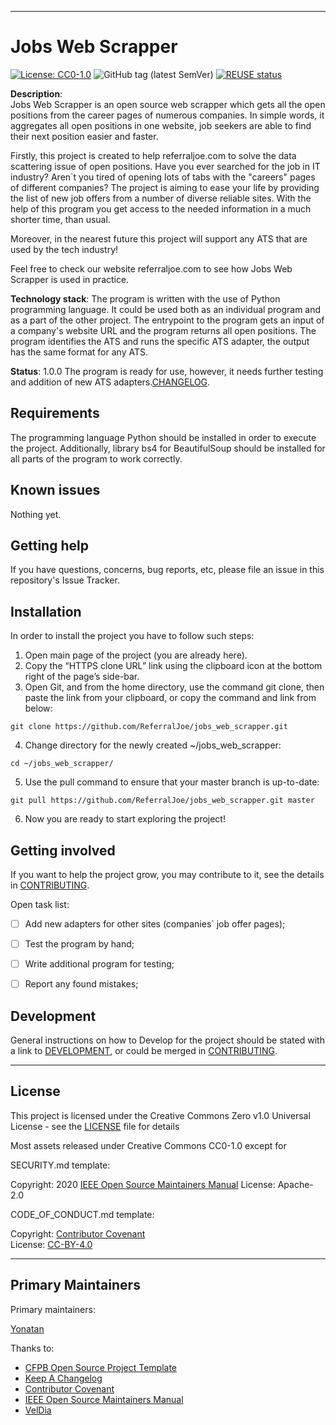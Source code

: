 
----

# Jobs Web Scrapper

[![License: CC0-1.0](https://img.shields.io/badge/License-CC0%201.0-lightgrey.svg)](http://creativecommons.org/publicdomain/zero/1.0/)
![GitHub tag (latest SemVer)](https://img.shields.io/github/v/tag/svt/open-source-project-template)
[![REUSE status](https://api.reuse.software/badge/github.com/svt/open-source-project-template)](https://api.reuse.software/info/github.com/svt/open-source-project-template)


**Description**:  
Jobs Web Scrapper is an open source web scrapper which gets all the open positions from the career pages of numerous companies. In simple words, it aggregates all open positions in one website, job seekers are able to find their next position easier and faster.

Firstly, this project is created to help referraljoe.com to solve the data scattering issue of open positions. 
Have you ever searched for the job in IT industry? 
Aren`t you tired of opening lots of tabs with the "careers" pages of different companies? 
The project is aiming to ease your life by providing the list of new job offers from a number of diverse reliable sites. With the help of this program you get access to the needed information in a much shorter time, than usual.

Moreover, in the nearest future this project will support any ATS that are used by the tech industry!

Feel free to check our website referraljoe.com to see how Jobs Web Scrapper is used in practice.

**Technology stack**: 
The program is written with the use of Python programming language. It could be used both as an individual program and as a part of the other project. 
The entrypoint to the program gets an input of a company's website URL and the program returns all open positions.
The program identifies the ATS and runs the specific ATS adapter, the output has the same format for any ATS.

**Status**:  1.0.0
The program is ready for use, however, it needs further testing and addition of new ATS adapters.[CHANGELOG](CHANGELOG.md).

## Requirements

The programming language Python should be installed in order to execute the project. Additionally, library bs4 for BeautifulSoup should be installed for all parts of the program to work correctly.

## Known issues

Nothing yet.

## Getting help

If you have questions, concerns, bug reports, etc, please file an issue in this repository's Issue Tracker.

## Installation

In order to install the project you have to follow such steps:
1. Open main page of the project (you are already here).
2. Copy the “HTTPS clone URL” link using the clipboard icon at the bottom right of the page’s side-bar.
3. Open Git, and from the home directory, use the command git clone, then paste the link from your clipboard, or copy the command and link from below:
```
git clone https://github.com/ReferralJoe/jobs_web_scrapper.git
```
4. Change directory for the newly created ~/jobs_web_scrapper:
```
cd ~/jobs_web_scrapper/
```
5. Use the pull command to ensure that your master branch is up-to-date:
```
git pull https://github.com/ReferralJoe/jobs_web_scrapper.git master
```
6. Now you are ready to start exploring the project!

## Getting involved

If you want to help the project grow, you may contribute to it, see the details in [CONTRIBUTING](docs/CONTRIBUTING.adoc).

Open task list:
- [ ] Add new adapters for other sites (companies` job offer pages);
- [ ] Test the program by hand;
- [ ] Write additional program for testing;
- [ ] Report any found mistakes;


## Development

General instructions on how to Develop for the project should be stated with a link to [DEVELOPMENT](docs/DEVELOPMENT.md), or could be merged in [CONTRIBUTING](docs/CONTRIBUTING.adoc).

----

## License

This project is licensed under the Creative Commons Zero v1.0 Universal License - see the [LICENSE](LICENSE) file for details

Most assets released under Creative Commons CC0-1.0 except for

SECURITY.md template:  

Copyright: 2020 [IEEE Open Source Maintainers Manual](https://opensource.ieee.org/community/manual/-/wikis/SECURITY.md)
License: Apache-2.0

CODE_OF_CONDUCT.md template:  

Copyright: [Contributor Covenant](https://www.contributor-covenant.org/)  
License: [CC-BY-4.0](https://creativecommons.org/licenses/by/4.0/)

----

## Primary Maintainers

Primary maintainers:

[Yonatan](https://github.com/yonatanholdings)  

Thanks to:
* [CFPB Open Source Project Template](https://github.com/cfpb/open-source-project-template)
* [Keep A Changelog](https://keepachangelog.com/)
* [Contributor Covenant](https://www.contributor-covenant.org/)
* [IEEE Open Source Maintainers Manual](https://opensource.ieee.org/community/manual/)
* [VelDia](https://github.com/VelDia)

